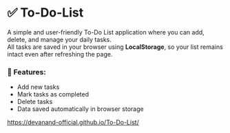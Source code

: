 # ✅ To-Do-List 

A simple and user-friendly To-Do List application where you can add, delete, and manage your daily tasks.  
All tasks are saved in your browser using **LocalStorage**, so your list remains intact even after refreshing the page.

### 🔧 Features:
- Add new tasks
- Mark tasks as completed
- Delete tasks
- Data saved automatically in browser storage

https://devanand-official.github.io/To-Do-List/
